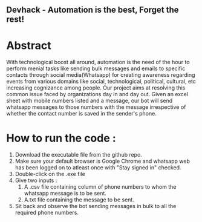 ## Devhack - Automation is the best, Forget the rest!

# Abstract 
With technological boost all around, automation is the need of the hour to perform menial tasks like sending bulk messages and emails to specific contacts through social media(Whatsapp) for creating awareness regarding events from various domains like social, technological, political, cultural, etc increasing cognizance among people. Our project aims at resolving this common issue faced by organizations day in and day out. Given an excel sheet with mobile numbers listed and a message, our bot will send whatsapp messages to those numbers with the message irrespective of whether the contact number is saved in the sender's phone.

# How to run the code : 

1. Download the executable file from the github repo.
2. Make sure your default browser is Google Chrome and whatsapp web has been logged on to atleast once with "Stay signed in" checked.
3. Double-click on the .exe file 
4. Give two inputs : 
   1. A .csv file containing column of phone numbers to whom the whatsapp message is to be sent. 
   2. A.txt file containing the message to be sent.
5. Sit back and observe the bot sending messages in bulk to all the required phone numbers.
